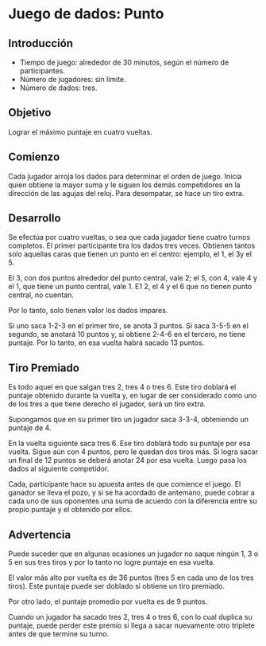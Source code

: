<h1>Juego de dados: Punto</h1>
<h2>Introducción</h2>
<ul>
<li>Tiempo de juego: alrededor de 30 minutos, según el número de participantes.</li>
<li>Número de jugadores: sin límite.</li>
<li>Número de dados: tres.</li>
</ul>

<h2>Objetivo</h2>
Lograr el máximo puntaje en cuatro vueltas.

<h2>Comienzo</h2>
Cada jugador arroja los dados para determinar el orden de juego. Inicia quien obtiene la mayor suma y le siguen los demás competidores en la dirección de las agujas del reloj. Para desempatar, se hace un tiro extra.

<h2>Desarrollo</h2>
<p>Se efectúa por cuatro vueltas, o sea que cada jugador tiene cuatro turnos completos. El primer participante tira los dados tres veces. Obtienen tantos solo aquellas caras que tienen un punto en el centro: ejemplo, el 1, el 3y el 5.</p>

<p>El 3, con dos puntos alrededor del punto central, vale 2; el 5, con 4, vale 4 y el 1, que tiene un punto central, vale 1. E1 2, el 4 y el 6 que no tienen punto central, no cuentan.</p>

<p>Por lo tanto, solo tienen valor los dados impares.</p>

<p>Si uno saca 1-2-3 en el primer tiro, se anota 3 puntos. Si saca 3-5-5 en el segundo, se anotará 10 puntos y, si obtiene 2-4-6 en el tercero, no tiene puntaje. Por lo tanto, en esa vuelta habrá sacado 13 puntos.</p>

<h2>Tiro Premiado</h2>
<p>Es todo aquel en que salgan tres 2, tres 4 o tres 6. Este tiro doblará el puntaje obtenido durante la vuelta y, en lugar de ser considerado como uno de los tres a que tiene derecho el jugador, será un tiro extra.</p>

<p>Supongamos que en su primer tiro un jugador saca 3-3-4, obteniendo un puntaje de 4.</p>

<p>En la vuelta siguiente saca tres 6. Ese tiro doblará todo su puntaje por esa vuelta. Sigue aún con 4 puntos, pero le quedan dos tiros más. Si logra sacar un final de 12 puntos se deberá anotar 24 por esa vuelta. Luego pasa los dados al siguiente competidor.</p>

<p>Cada, participante hace su apuesta antes de que comience el juego. El ganador se lleva el pozo, y si se ha acordado de antemano, puede cobrar a cada uno de sus oponentes una suma de acuerdo con la diferencia entre su propio puntaje y el obtenido por ellos.</p>

<h2>Advertencia</h2>

<p>Puede suceder que en algunas ocasiones un jugador no saque ningún 1, 3 o 5 en sus tres tiros y por lo tanto no logre puntaje en esa vuelta.</p>

<p>El valor más alto por vuelta es de 36 puntos (tres 5 en cada uno de los tres tiros). Este puntaje puede ser doblado si obtiene un tiro premiado.</p>

<p>Por otro lado, el puntaje promedio por vuelta es de 9 puntos.</p>

<p>Cuando un jugador ha sacado tres 2, tres 4 o tres 6, con lo cual duplica su puntaje, puede perder este premio si llega a sacar nuevamente otro triplete antes de que termine su turno.</p>
